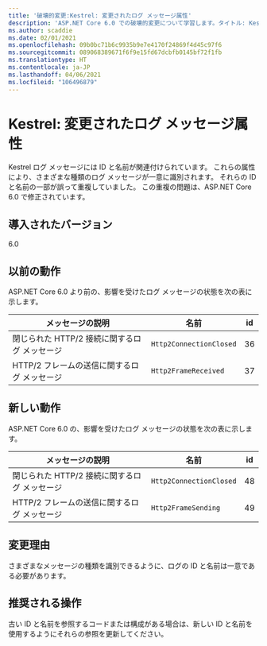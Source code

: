 ```yaml
---
title: '破壊的変更:Kestrel: 変更されたログ メッセージ属性'
description: 'ASP.NET Core 6.0 での破壊的変更について学習します。タイトル: Kestrel: 変更されたログ メッセージ属性'
ms.author: scaddie
ms.date: 02/01/2021
ms.openlocfilehash: 09b0bc71b6c9935b9e7e4170f24869f4d45c97f6
ms.sourcegitcommit: 089068389671f6f9e15fd67dcbfb0145bf72f1fb
ms.translationtype: HT
ms.contentlocale: ja-JP
ms.lasthandoff: 04/06/2021
ms.locfileid: "106496879"
---
```

# <a name="kestrel-log-message-attributes-changed"></a>Kestrel: 変更されたログ メッセージ属性

Kestrel ログ メッセージには ID と名前が関連付けられています。 これらの属性により、さまざまな種類のログ メッセージが一意に識別されます。 それらの ID と名前の一部が誤って重複していました。 この重複の問題は、ASP.NET Core 6.0 で修正されています。

## <a name="version-introduced"></a>導入されたバージョン

6.0

## <a name="old-behavior"></a>以前の動作

ASP.NET Core 6.0 より前の、影響を受けたログ メッセージの状態を次の表に示します。

| メッセージの説明                   | 名前                    | id |
|---------------------------------------|-------------------------|----|
| 閉じられた HTTP/2 接続に関するログ メッセージ | `Http2ConnectionClosed` | 36 |
| HTTP/2 フレームの送信に関するログ メッセージ     | `Http2FrameReceived`    | 37 |

## <a name="new-behavior"></a>新しい動作

ASP.NET Core 6.0 の、影響を受けたログ メッセージの状態を次の表に示します。

| メッセージの説明                   | 名前                    | id |
|---------------------------------------|-------------------------|----|
| 閉じられた HTTP/2 接続に関するログ メッセージ | `Http2ConnectionClosed` | 48 |
| HTTP/2 フレームの送信に関するログ メッセージ     | `Http2FrameSending`     | 49 |

## <a name="reason-for-change"></a>変更理由

さまざまなメッセージの種類を識別できるように、ログの ID と名前は一意である必要があります。

## <a name="recommended-action"></a>推奨される操作

古い ID と名前を参照するコードまたは構成がある場合は、新しい ID と名前を使用するようにそれらの参照を更新してください。

<!--

## Category

ASP.NET Core

## Affected APIs

Not detectable via API analysis

-->
